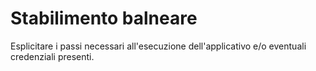 # Stabilimento balneare

Esplicitare i passi necessari all'esecuzione dell'applicativo e/o eventuali credenziali presenti.
